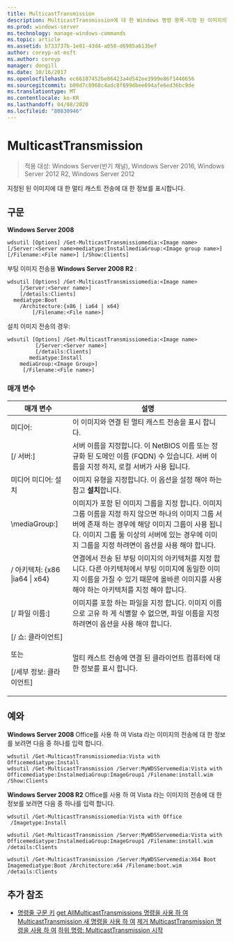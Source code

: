 ```yaml
---
title: MulticastTransmission
description: MulticastTransmission에 대 한 Windows 명령 항목-지정 된 이미지의 멀티 캐스트 전송에 대 한 정보를 표시 합니다.
ms.prod: windows-server
ms.technology: manage-windows-commands
ms.topic: article
ms.assetid: b733737b-1e81-43d4-a058-d6985a613bef
author: coreyp-at-msft
ms.author: coreyp
manager: dongill
ms.date: 10/16/2017
ms.openlocfilehash: ec66107452be86423a4d542ee3999e86f1446656
ms.sourcegitcommit: b00d7c8968c4adc8f699dbee694afe6ed36bc9de
ms.translationtype: MT
ms.contentlocale: ko-KR
ms.lasthandoff: 04/08/2020
ms.locfileid: "80830946"
---
```

# <a name="get-multicasttransmission"></a>MulticastTransmission

>적용 대상: Windows Server(반기 채널), Windows Server 2016, Windows Server 2012 R2, Windows Server 2012

지정된 된 이미지에 대 한 멀티 캐스트 전송에 대 한 정보를 표시합니다.

## <a name="syntax"></a>구문
**Windows Server 2008**
```
wdsutil [Options] /Get-MulticastTransmissiomedia:<Image name> [/Server:<Server name>mediatype:InstallmediaGroup:<Image group name>] 
[/Filename:<File name>] [/Show:Clients]
```
부팅 이미지 전송용 **Windows Server 2008 R2** :
```
wdsutil [Options] /Get-MulticastTransmissiomedia:<Image name>
    [/Server:<Server name>]
    [/details:Clients]
  mediatype:Boot
    /Architecture:{x86 | ia64 | x64}
        [/Filename:<File name>]
```
설치 이미지 전송의 경우:
```
wdsutil [Options] /Get-MulticastTransmissiomedia:<Image name>
         [/Server:<Server name>]
         [/details:Clients]
       mediatype:Install
    mediaGroup:<Image Group>]
     [/Filename:<File name>]
```
### <a name="parameters"></a>매개 변수
|매개 변수|설명|
|-------|--------|
미디어:<Image name>|이 이미지와 연결 된 멀티 캐스트 전송을 표시 합니다.|
|[/ 서버:<Server name>]|서버 이름을 지정합니다. 이 NetBIOS 이름 또는 정규화 된 도메인 이름 (FQDN) 수 있습니다. 서버 이름을 지정 하지, 로컬 서버가 사용 됩니다.|
미디어 미디어: 설치|이미지 유형을 지정합니다. 이 옵션을 설정 해야 하는 참고 **설치**합니다.|
|\mediaGroup:<Image group name>]|이미지가 포함 된 이미지 그룹을 지정 합니다. 이미지 그룹 이름을 지정 하지 않으면 하나의 이미지 그룹 서버에 존재 하는 경우에 해당 이미지 그룹이 사용 됩니다. 이미지 그룹 둘 이상의 서버에 있는 경우에 이미지 그룹을 지정 하려면이 옵션을 사용 해야 합니다.|
|/ 아키텍처: {x86 &#124;ia64 &#124; x64}|연결에서 전송 된 부팅 이미지의 아키텍처를 지정 합니다. 다른 아키텍처에서 부팅 이미지에 동일한 이미지 이름을 가질 수 있기 때문에 올바른 이미지를 사용 해야 하는 아키텍처를 지정 해야 합니다.|
|[/ 파일 이름:<File name>]|이미지를 포함 하는 파일을 지정 합니다. 이미지 이름으로 고유 하 게 식별할 수 없으면, 파일 이름을 지정 하려면이 옵션을 사용 해야 합니다.|
|[/ 쇼: 클라이언트]<p>또는<p>[/세부 정보: 클라이언트]|멀티 캐스트 전송에 연결 된 클라이언트 컴퓨터에 대 한 정보를 표시 합니다.|
## <a name="examples"></a><a name=BKMK_examples></a>예와
**Windows Server 2008** Office를 사용 하 여 Vista 라는 이미지의 전송에 대 한 정보를 보려면 다음 중 하나를 입력 합니다.
```
wdsutil /Get-MulticastTransmissiomedia:Vista with Officemediatype:Install
wdsutil /Get-MulticastTransmission /Server:MyWDSServemedia:Vista with Officemediatype:InstalmediaGroup:ImageGroup1 /Filename:install.wim /Show:Clients
```
**Windows Server 2008 R2** Office를 사용 하 여 Vista 라는 이미지의 전송에 대 한 정보를 보려면 다음 중 하나를 입력 합니다.
```
wdsutil /Get-MulticastTransmissiomedia:Vista with Office
 /Imagetype:Install
```
```
wdsutil /Get-MulticastTransmission /Server:MyWDSServemedia:Vista with Officemediatype:InstalmediaGroup:ImageGroup1 /Filename:install.wim /details:Clients
```
```
wdsutil /Get-MulticastTransmission /Server:MyWDSServemedia:X64 Boot Imagemediatype:Boot /Architecture:x64 /Filename:boot.wim /details:Clients
```
## <a name="additional-references"></a>추가 참조
- [명령줄 구문 키](command-line-syntax-key.md)
[get AllMulticastTransmissions 명령을 사용 하 여](using-the-get-allmulticasttransmissions-command.md)
[MulticastTransmission 새 명령을 사용 하 여](using-the-new-multicasttransmission-command.md)
[제거 MulticastTransmission 명령을 사용 하 여](using-the-remove-multicasttransmission-command.md)
[하위 명령: MulticastTransmission 시작](subcommand-start-multicasttransmission.md)
